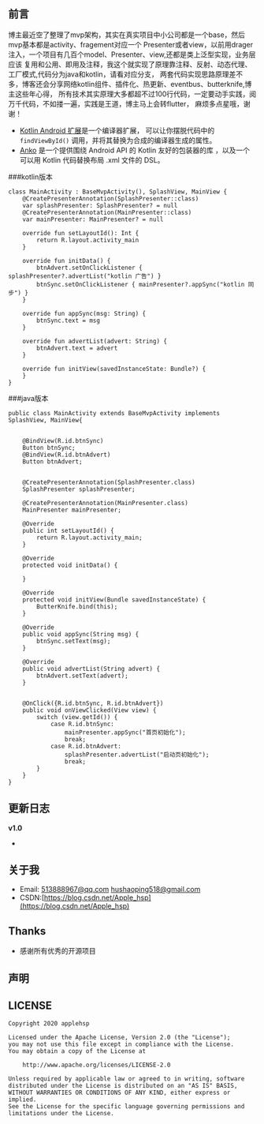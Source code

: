 ## 前言

  博主最近空了整理了mvp架构，其实在真实项目中小公司都是一个base，然后mvp基本都是activity、fragement对应一个
Presenter或者view，以前用drager注入，一个项目有几百个model、Presenter、view,还都是类上泛型实现，业务层应该
复用和公用、即用及注释，我这个就实现了原理靠注释、反射、动态代理、工厂模式,代码分为java和kotlin，请看对应分支，
两套代码实现思路原理差不多，博客还会分享网络kotlin组件、插件化、热更新、eventbus、butterknife,博主这些年心得，
所有技术其实原理大多都超不过100行代码，一定要动手实践，阅万千代码，不如搂一遍，实践是王道，博主马上会转flutter，
麻烦多点星哦，谢谢！

- [Kotlin Android 扩展](https://www.kotlincn.net/docs/tutorials/android-plugin.html)是一个编译器扩展， 可以让你摆脱代码中的 `findViewById()` 调用，并将其替换为合成的编译器生成的属性。
- [Anko](http://github.com/kotlin/anko) 是一个提供围绕 Android API 的 Kotlin 友好的包装器的库 ，以及一个可以用 Kotlin 代码替换布局 .xml 文件的 DSL。


###kotlin版本
```
class MainActivity : BaseMvpActivity(), SplashView, MainView {
    @CreatePresenterAnnotation(SplashPresenter::class)
    var splashPresenter: SplashPresenter? = null
    @CreatePresenterAnnotation(MainPresenter::class)
    var mainPresenter: MainPresenter? = null

    override fun setLayoutId(): Int {
        return R.layout.activity_main
    }

    override fun initData() {
        btnAdvert.setOnClickListener { splashPresenter?.advertList("kotlin 广告") }
        btnSync.setOnClickListener { mainPresenter?.appSync("kotlin 同步") }
    }

    override fun appSync(msg: String) {
        btnSync.text = msg
    }

    override fun advertList(advert: String) {
        btnAdvert.text = advert
    }

    override fun initView(savedInstanceState: Bundle?) {
    }
}
```

###java版本
```
public class MainActivity extends BaseMvpActivity implements SplashView, MainView{


    @BindView(R.id.btnSync)
    Button btnSync;
    @BindView(R.id.btnAdvert)
    Button btnAdvert;


    @CreatePresenterAnnotation(SplashPresenter.class)
    SplashPresenter splashPresenter;

    @CreatePresenterAnnotation(MainPresenter.class)
    MainPresenter mainPresenter;

    @Override
    public int setLayoutId() {
        return R.layout.activity_main;
    }

    @Override
    protected void initData() {

    }

    @Override
    protected void initView(Bundle savedInstanceState) {
        ButterKnife.bind(this);
    }

    @Override
    public void appSync(String msg) {
        btnSync.setText(msg);
    }

    @Override
    public void advertList(String advert) {
        btnAdvert.setText(advert);
    }


    @OnClick({R.id.btnSync, R.id.btnAdvert})
    public void onViewClicked(View view) {
        switch (view.getId()) {
            case R.id.btnSync:
                mainPresenter.appSync("首页初始化");
                break;
            case R.id.btnAdvert:
                splashPresenter.advertList("启动页初始化");
                break;
        }
    }
}
```
## 更新日志

**v1.0**

 - 

## 关于我

 - Email: 513888967@qq.com hushaoping518@gmail.com
 - CSDN:[https://blog.csdn.net/Apple_hsp](https://blog.csdn.net/Apple_hsp)

## Thanks

- 感谢所有优秀的开源项目

## 声明

## LICENSE

```
Copyright 2020 applehsp

Licensed under the Apache License, Version 2.0 (the "License");
you may not use this file except in compliance with the License.
You may obtain a copy of the License at

    http://www.apache.org/licenses/LICENSE-2.0

Unless required by applicable law or agreed to in writing, software
distributed under the License is distributed on an "AS IS" BASIS,
WITHOUT WARRANTIES OR CONDITIONS OF ANY KIND, either express or implied.
See the License for the specific language governing permissions and
limitations under the License.
```

